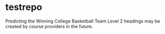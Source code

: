 # testrepo
Predicting the Winning College Basketball Team Level 2 headings may be created by course providers in the future.

